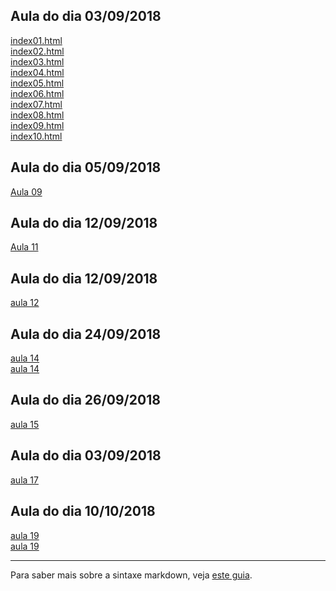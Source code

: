 ## Aula do dia 03/09/2018

[index01.html](basic/index01.html)<br>
[index02.html](basic/index02.html)<br>
[index03.html](basic/index03.html)<br>
[index04.html](basic/index04.html)<br>
[index05.html](basic/index05.html)<br>
[index06.html](basic/index06.html)<br>
[index07.html](basic/index07.html)<br>
[index08.html](basic/index08.html)<br>
[index09.html](basic/index09.html)<br>
[index10.html](basic/index10.html)<br>

## Aula do dia 05/09/2018

[Aula 09](basic/d3_intro/movies_d3.html)<br>


## Aula do dia 12/09/2018

[Aula 11](basic/d3_scale/movies_scatter.html)<br>

## Aula do dia 12/09/2018

[aula 12](basic/d3_update/01_scatterplot.html)<br>

## Aula do dia 24/09/2018

[aula 14](basic/d3_crossfilter/acoes.html)<br>
[aula 14](basic/d3_crossfilter/movies_d3_dc.html)<br>

## Aula do dia 26/09/2018

[aula 15](basic/d3_crossfilter_2/earthquakes.html)<br>


## Aula do dia 03/09/2018

[aula 17](basic/d3_crossfilter_2/chicago.html)<br>

## Aula do dia 10/10/2018

[aula 19](basic/d3_networks_trees/songs.html)<br>
[aula 19](basic/d3_networks_trees/lesmiserables.html)<br>

---


Para saber mais sobre a sintaxe markdown, veja [este guia](https://guides.github.com/features/mastering-markdown/).
